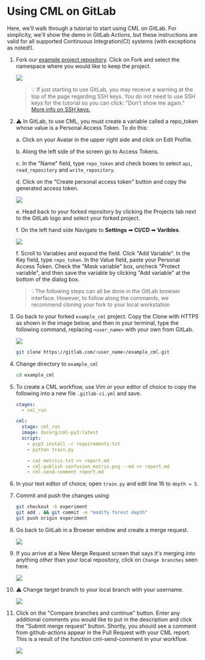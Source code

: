 # Using CML on GitLab

Here, we'll walk through a tutorial to start using CML on GitLab. For
simplicity, we'll show the demo in GitLab Actions, but these instructions are
valid for all supported Continuous Integration(CI) systems (with exceptions as
noted!).

1. Fork our
   [example project repository](https://gitlab.com/iterative.ai/example_cml).
   Click on Fork and select the namespace where you would like to keep the
   project.

   ![](/img/gitlab_fork_cml_project.png)

   > 💡 If just starting to use GitLab, you may receive a warning at the top of
   > the page regarding SSH keys. You do not need to use SSH keys for the
   > tutorial so you can click: "Don't show me again."  
   > [More info on SSH keys.](https://docs.gitlab.com/ee/ssh/)

2. ⚠️ In GitLab, to use CML, you must create a variable called a repo_token
   whose value is a Personal Access Token. To do this:

   a. Click on your Avatar in the upper right side and click on Edit Profile.

   b. Along the left side of the screen go to Access Tokens.

   c. In the "Name" field, type `repo_token` and check boxes to select `api`,
   `read_repository` and `write_repository`.

   d. Click on the "Create personal access token" button and copy the generated
   access token.

   ![](/img/personal_access_token.png)

   e. Head back to your forked repository by clicking the Projects tab next to
   the GitLab logo and select your forked project.

   f. On the left hand side Navigate to **Settings** ➡ **CI/CD** ➡ **Varibles**.

   ![](/img/ci_cd_navigation.png)

   f. Scroll to Variables and expand the field. Click "Add Variable". In the Key
   field, type `repo_token`. In the Value field, paste your Personal Access
   Token. Check the "Mask variable" box, uncheck "Protect variable", and then
   save the variable by clicking "Add variable" at the bottom of the dialog box.

   > 💡The following steps can all be done in the GitLab browser interface.
   > However, to follow along the commands, we recommend cloning your fork to
   > your local workstation

3. Go back to your forked `example_cml` project. Copy the Clone with HTTPS as
   shown in the image below, and then in your terminal, type the following
   command, replacing `<user_name>` with your own from GitLab.

   ![](/img/gitlab_cml_clone.png)

   ```bash
   git clone https://gitlab.com/<user_name>/example_cml.git
   ```

4. Change directory to `example_cml`

   ```bash
   cd example_cml
   ```

5. To create a CML workflow, use Vim or your editor of choice to copy the
   following into a new file `.gitlab-ci.yml` and save.

   ```yaml
   stages:
     - cml_run

   cml:
     stage: cml_run
     image: dvcorg/cml-py3:latest
     script:
       - pip3 install -r requirements.txt
       - python train.py

       - cat metrics.txt >> report.md
       - cml-publish confusion_matrix.png --md >> report.md
       - cml-send-comment report.md
   ```

6. In your text editor of choice, open `train.py` and edit line 16 to
   `depth = 5`.

7. Commit and push the changes using:

   ```bash
   git checkout -b experiment
   git add . && git commit -m "modify forest depth"
   git push origin experiment
   ```

8. Go back to GitLab in a Browser window and create a merge request.

   ![](/img/create_merge_request.png)

9. If you arrive at a New Merge Request screen that says it's merging into
   anything _other_ than your local repository, click on `Change branches` seen
   here.

   ![](/img/new_merge_request.png)

10. ⚠️ Change target branch to your local branch with your username.

    ![](/img/change_user_name.png)

11. Click on the "Compare branches and continue" button. Enter any additional
    comments you would like to put in the description and click the "Submit
    merge request" button. Shortly, you should see a comment from github-actions
    appear in the Pull Request with your CML report. This is a result of the
    function cml-send-comment in your workflow.

    ![](/img/cml_start_gitlab_end.png)
